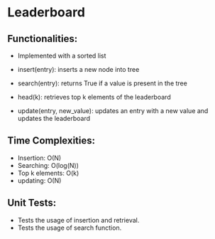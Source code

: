 # Leaderboard

## Functionalities:

- Implemented with a sorted list

- insert(entry):                  inserts a new node into tree
- search(entry):                  returns True if a value is present in the tree
- head(k):                        retrieves top k elements of the leaderboard
- update(entry, new_value):       updates an entry with a new value and updates the leaderboard

## Time Complexities:
- Insertion: O(N)
- Searching: O(log(N))
- Top k elements: O(k)
- updating: O(N)

## Unit Tests:

- Tests the usage of insertion and retrieval.
- Tests the usage of search function.



